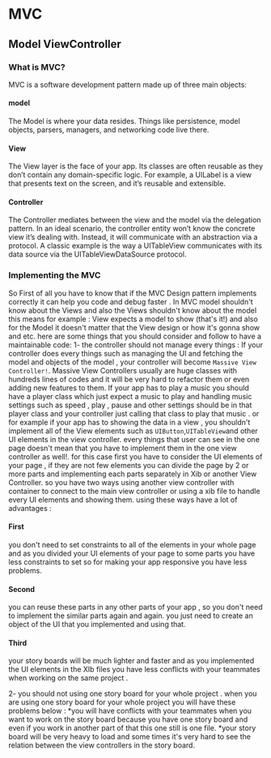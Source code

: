 # MVC

## Model ViewController

### What is MVC?

MVC is a software development pattern made up of three main objects:
#### model
The Model is where your data resides. Things like persistence, model objects, parsers, managers, and networking code live there.
#### View
The View layer is the face of your app. Its classes are often reusable as they don’t contain any domain-specific logic. For example, a UILabel is a view that presents text on the screen, and it’s reusable and extensible.
#### Controller
The Controller mediates between the view and the model via the delegation pattern. In an ideal scenario, the controller entity won’t know the concrete view it’s dealing with. Instead, it will communicate with an abstraction via a protocol. A classic example is the way a UITableView communicates with its data source via the UITableViewDataSource protocol.

### Implementing the MVC
So First of all you have to know that if the MVC Design pattern implements correctly it can help you code and debug faster . In MVC model shouldn't know about the Views and also the Views shouldn't know about the model this means for example : View expects a model to show (that's it!) and also for the Model it doesn't matter that the View design or how it's gonna show and etc. here are some things that you should consider and follow to have a maintainable code: 
1- the controller should not manage every things :
If your controller does every things such as managing the UI and fetching the model and objects of the model , your controller will become `Massive View Controller!`.  Massive View Controllers usually are huge classes with hundreds lines of codes and it will be very hard to refactor them or even adding new features to them. If your app has to play a music you should have a player class which just expect a music to play and handling music settings such as speed , play , pause and other settings should be in that player class and your controller just calling that class to play that music . or for example if your app has to showing the data in a view , you shouldn't implement all of the View elements such as `UIButton`,`UITableView`and other UI elements in the view controller. every things that user can see in the one page doesn't mean that you have to implement them in the one view controller as well!. for this case first you have to consider the UI elements of your page , if they are not few elements you can divide the page by 2 or more parts and implementing each parts separately in Xib or another View Controller. so you have two ways using another view controller with container to connect to the main view controller or using a xib file to handle every UI elements and showing them. using these ways have a lot of advantages : 
#### First
you don't need to set constraints to all of the elements in your whole page and as you divided your UI elements of your page to some parts you have less constraints to set so for making your app responsive you have less problems.
#### Second 
you can reuse these parts in any other parts of your app , so you don't need to implement the similar parts again and again. you just need to create an object of the UI that you implemented and using that.
#### Third
your story boards will be much lighter and faster and as you implemented the UI elements in the XIb files you have less conflicts with your teammates when working on the same project .

2- you should not using one story board for your whole project . when you are using one story board for your whole project you will have these problems below :
*you will have conflicts with your teammates when you want to work on the story board because you have one story board and even if you work in another part of that this one still is one file.
*your story board will be very heavy to load and some times it's very hard to see the relation between the view controllers in the story board.
